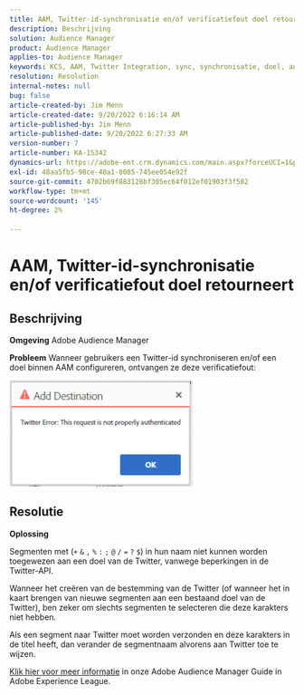 ```yaml
---
title: AAM, Twitter-id-synchronisatie en/of verificatiefout doel retourneert
description: Beschrijving
solution: Audience Manager
product: Audience Manager
applies-to: Audience Manager
keywords: KCS, AAM, Twitter Integration, sync, synchronisatie, doel, authentificatiefout, identiteitskaart, Adobe Audience Manager
resolution: Resolution
internal-notes: null
bug: false
article-created-by: Jim Menn
article-created-date: 9/20/2022 6:16:14 AM
article-published-by: Jim Menn
article-published-date: 9/20/2022 6:27:33 AM
version-number: 7
article-number: KA-15342
dynamics-url: https://adobe-ent.crm.dynamics.com/main.aspx?forceUCI=1&pagetype=entityrecord&etn=knowledgearticle&id=dddc48b9-ab38-ed11-9db1-0022480866ad
exl-id: 48aa5fb5-98ce-40a1-8085-745ee054e92f
source-git-commit: 4702b69f883128bf305ec64f012ef01903f3f582
workflow-type: tm+mt
source-wordcount: '145'
ht-degree: 2%

---
```


# AAM, Twitter-id-synchronisatie en/of verificatiefout doel retourneert

## Beschrijving


<b>Omgeving</b>
Adobe Audience Manager

<b>Probleem</b>
Wanneer gebruikers een Twitter-id synchroniseren en/of een doel binnen AAM configureren, ontvangen ze deze verificatiefout:

![](assets/___dedc48b9-ab38-ed11-9db1-0022480866ad___.png)


## Resolutie


<b>Oplossing</b>

Segmenten met (`+` `&` `,` `%` `:` `;` `@` `/` `=` `?` `$`) in hun naam niet kunnen worden toegewezen aan een doel van de Twitter, vanwege beperkingen in de Twitter-API.

Wanneer het creëren van de bestemming van de Twitter (of wanneer het in kaart brengen van nieuwe segmenten aan een bestaand doel van de Twitter), ben zeker om slechts segmenten te selecteren die deze karakters niet hebben.

Als een segment naar Twitter moet worden verzonden en deze karakters in de titel heeft, dan verander de segmentnaam alvorens aan Twitter toe te wijzen.

[Klik hier voor meer informatie](https://experienceleague.adobe.com/docs/audience-manager/user-guide/features/destinations/device-based/twitter-tailored-audiences.html?lang=en#segment-mapping-considerations) in onze Adobe Audience Manager Guide in Adobe Experience League.
